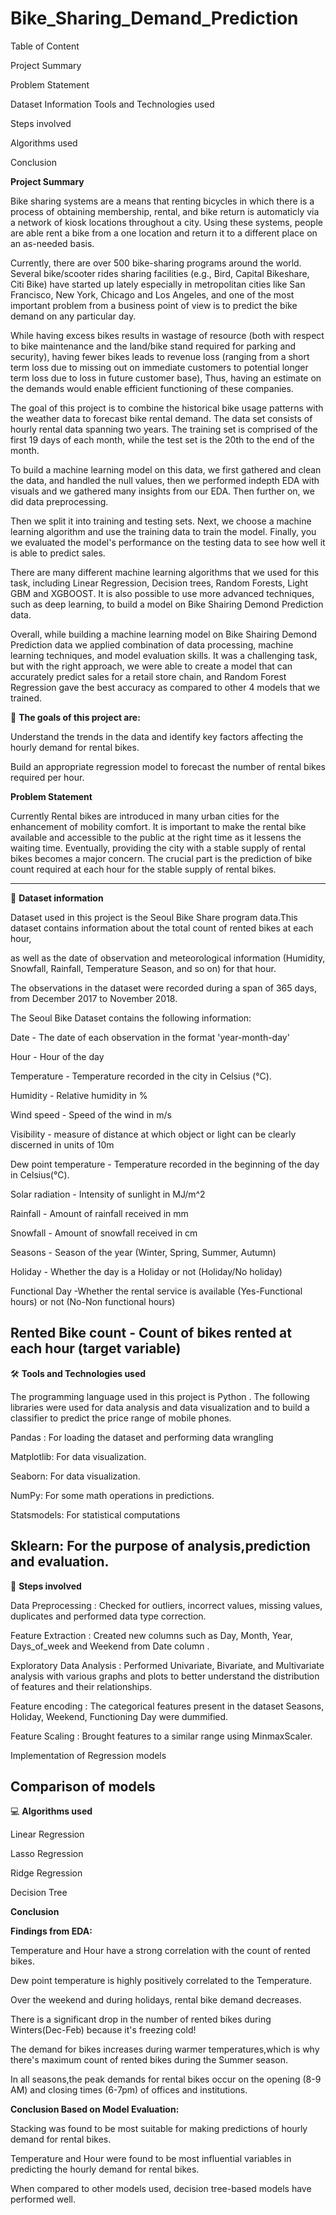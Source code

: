 # Bike_Sharing_Demand_Prediction

Table of Content

Project Summary

Problem Statement 

Dataset Information
Tools and Technologies used

Steps involved

Algorithms used

Conclusion

**Project Summary**

Bike sharing systems are a means that renting bicycles in which there is a process of obtaining membership, rental, and bike return is automaticly via a network of kiosk locations throughout a city. Using these systems, people are able rent a bike from a one location and return it to a different place on an as-needed basis. 

Currently, there are over 500 bike-sharing programs around the world.
Several bike/scooter rides sharing facilities (e.g., Bird, Capital Bikeshare, Citi Bike) have started up lately especially in metropolitan cities like San Francisco, New York, Chicago and Los Angeles, and one of the most important problem from a business point of view is to predict the bike demand on any particular day.

While having excess bikes results in wastage of resource (both with respect to bike maintenance and the land/bike stand required for parking and security), having fewer bikes leads to revenue loss (ranging from a short term loss due to missing out on immediate customers to potential longer term loss due to loss in future customer base), Thus, having an estimate on the demands would enable efficient functioning of these companies.

The goal of this project is to combine the historical bike usage patterns with the weather data to forecast bike rental demand. The data set consists of hourly rental data spanning two years. The training set is comprised of the first 19 days of each month, while the test set is the 20th to the end of the month.

To build a machine learning model on this data, we first gathered and clean the data, and handled the null values, then we performed indepth EDA with visuals and we gathered many insights from our EDA. Then further on, we did data preprocessing.

Then we split it into training and testing sets. Next, we choose a machine learning algorithm and use the training data to train the model. Finally, you we evaluated the model's performance on the testing data to see how well it is able to predict sales.

There are many different machine learning algorithms that we used for this task, including Linear Regression, Decision trees, Random Forests, Light GBM and XGBOOST. It is also possible to use more advanced techniques, such as deep learning, to build a model on Bike Shairing Demond Prediction data.

Overall, while building a machine learning model on Bike Shairing Demond Prediction data we applied combination of data processing, machine learning techniques, and model evaluation skills. It was a challenging task, but with the right approach, we were able to create a model that can accurately predict sales for a retail store chain, and Random Forest Regression gave the best accuracy as compared to other 4 models that we trained.

🎯 **The goals of this project are:**

Understand the trends in the data and identify key factors affecting the hourly demand for rental bikes.

Build an appropriate regression model to forecast the number of rental bikes required per hour.


**Problem Statement**

Currently Rental bikes are introduced in many urban cities for the enhancement of mobility comfort. It is important to make the rental bike available and accessible to the public at the right time as it lessens the waiting time. Eventually, providing the city with a stable supply of rental bikes becomes a major concern. The crucial part is the prediction of bike count required at each hour for the stable supply of rental bikes.

-----------------------------------------------------

📖 **Dataset information**

Dataset used in this project is the Seoul Bike Share program data.This dataset contains information about 
the total count of rented bikes at each hour, 

as well as the date of observation and meteorological information (Humidity, Snowfall, Rainfall, Temperature Season, and so on) for that hour.

The observations in the dataset were recorded during a span of 365 days, from December 2017 to November 2018.


The Seoul Bike Dataset contains the following information:


Date - The date of each observation in the format 'year-month-day'

Hour - Hour of the day

Temperature - Temperature recorded in the city in Celsius (°C).

Humidity - Relative humidity in %

Wind speed - Speed of the wind in m/s

Visibility - measure of distance at which object or light can be clearly discerned in units of 10m

Dew point temperature - Temperature recorded in the beginning of the day in Celsius(°C).

Solar radiation - Intensity of sunlight in MJ/m^2

Rainfall - Amount of rainfall received in mm

Snowfall - Amount of snowfall received in cm

Seasons - Season of the year (Winter, Spring, Summer, Autumn)

Holiday - Whether the day is a Holiday or not (Holiday/No holiday)

Functional Day -Whether the rental service is available (Yes-Functional hours) or not (No-Non functional hours)

Rented Bike count - Count of bikes rented at each hour (target variable)
-----------------------------------------------------

🛠️ **Tools and Technologies used**

The programming language used in this project is Python . The following libraries were used for data analysis and data visualization and to build a classifier to predict the price range of mobile phones.

Pandas : For loading the dataset and performing data wrangling

Matplotlib: For data visualization.

Seaborn: For data visualization.

NumPy: For some math operations in predictions.

Statsmodels: For statistical computations

Sklearn: For the purpose of analysis,prediction and evaluation.
-----------------------------------------------------

📑 **Steps involved**

Data Preprocessing : Checked for outliers, incorrect values, missing values, duplicates and performed data type correction.

Feature Extraction : Created new columns such as Day, Month, Year, Days_of_week and Weekend from Date column .

Exploratory Data Analysis : Performed Univariate, Bivariate, and Multivariate analysis with various graphs and plots to better understand the distribution of features and their relationships.

Feature encoding : The categorical features present in the dataset Seasons, Holiday, Weekend, Functioning Day were dummified.

Feature Scaling : Brought features to a similar range using MinmaxScaler.

Implementation of Regression models

Comparison of models
-----------------------------------------------------

💻 **Algorithms used**

Linear Regression

Lasso Regression

Ridge Regression

Decision Tree

**Conclusion**

**Findings from EDA:**

Temperature and Hour have a strong correlation with the count of rented bikes.

Dew point temperature is highly positively correlated to the Temperature.

Over the weekend and during holidays, rental bike demand decreases.

There is a significant drop in the number of rented bikes during Winters(Dec-Feb) because it's freezing cold!

The demand for bikes increases during warmer temperatures,which is why there's maximum count of rented bikes during the Summer season.

In all seasons,the peak demands for rental bikes occur on the opening (8-9 AM) and closing times (6-7pm) of offices and institutions.

**Conclusion Based on Model Evaluation:**

Stacking was found to be most suitable for making predictions of hourly demand for rental bikes.

Temperature and Hour were found to be most influential variables in predicting the hourly demand for rental bikes.

When compared to other models used, decision tree-based models have performed well.
